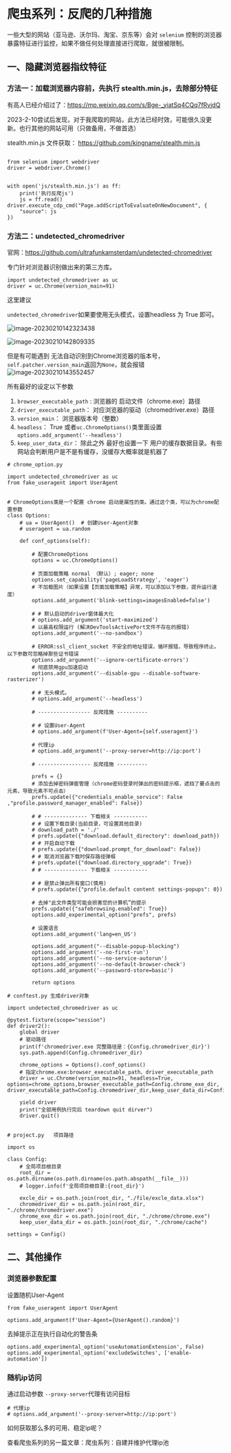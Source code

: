 # 爬虫系列：反爬的几种措施

一些大型的网站（亚马逊、沃尔玛、淘宝、京东等）会对 `selenium` 控制的浏览器暴露特征进行监控，如果不做任何处理直接进行爬取，就很被限制。



## 一、隐藏浏览器指纹特征

### 方法一：加载浏览器内容前，先执行 stealth.min.js，去除部分特征

有高人已经介绍过了：https://mp.weixin.qq.com/s/Bge-_yiatSq4CQq7fRvjdQ

2023-2-10尝试后发现，对于我爬取的网站，此方法已经时效，可能很久没更新。也行其他的网站可用（只做备用，不做首选）

stealth.min.js 文件获取：
https://github.com/kingname/stealth.min.js



```

from selenium import webdriver
driver = webdriver.Chrome()


with open('js/stealth.min.js') as ff:
	print('执行反爬js')
	js = ff.read()
driver.execute_cdp_cmd("Page.addScriptToEvaluateOnNewDocument", {
	"source": js
})

```



### 方法二：undetected_chromedriver

官网：https://github.com/ultrafunkamsterdam/undetected-chromedriver

专门针对浏览器识别做出来的第三方库。



```
import undetected_chromedriver as uc
driver = uc.Chrome(version_main=91)
```

这里建议 

`undetected_chromedriver`如果要使用无头模式，设置headless 为 True 即可。

![image-20230210142323438](http://biji.51automate.cn/blogs/img/image-20230210142323438.png)

![image-20230210142809335](http://biji.51automate.cn/blogs/img/image-20230210142809335.png)

但是有可能遇到 无法自动识别到Chrome浏览器的版本号，`self.patcher.version_main`返回为`None`，就会报错![image-20230210143552457](http://biji.51automate.cn/blogs/img/image-20230210143552457.png)

所有最好的设定以下参数

1. `browser_executable_path` : 浏览器的 启动文件（chrome.exe）路径
2. `driver_executable_path`： 对应浏览器的驱动（chromedriver.exe）路径
3. `version_main`： 浏览器版本号（整数）
4. `headless`： True    或者`uc.ChromeOptions()`类里面设置 `options.add_argument('--headless')`
5. `keep_user_data_dir`： 除此之外 最好也设置一下 用户的缓存数据目录。有些网站会判断用户是不是有缓存，没缓存大概率就是机器了

```
# chrome_option.py

import undetected_chromedriver as uc
from fake_useragent import UserAgent


# ChromeOptions类是一个配置 chrome 启动是属性的类。通过这个类，可以为chrome配置参数
class Options:
    # ua = UserAgent()  # 创建User-Agent对象
    # useragent = ua.random

    def conf_options(self):

        # 配置ChromeOptions
        options = uc.ChromeOptions()

        # 页面加载策略 normal （默认）; eager; none
        options.set_capability('pageLoadStrategy', 'eager')
        # 不加载图片（如果设置【页面加载策略】异常，可以添加以下参数，提升运行速度）
        options.add_argument('blink-settings=imagesEnabled=false')

        # # 默认启动的driver窗体最大化
        # options.add_argument('start-maximized')
        # 以最高权限运行 (解决DevToolsActivePort文件不存在的报错)
        options.add_argument('--no-sandbox')

        # ERROR:ssl_client_socket 不安全的地址错误，循环报错，导致程序终止。以下参数可忽略掉那些证书错误
        options.add_argument('--ignore-certificate-errors')
        # 彻底禁用gpu加速启动
        options.add_argument('--disable-gpu --disable-software-rasterizer')

        # # 无头模式。
        # options.add_argument('--headless')

        # ----------------- 反爬措施 ----------

        # # 设置User-Agent
        # options.add_argument(f'User-Agent={self.useragent}')

        # 代理ip
        # options.add_argument('--proxy-server=http://ip:port')

        # ----------------- 反爬措施 ----------

        prefs = {}
        # 添加去掉密码弹窗管理（chrome密码登录时弹出的密码提示框，遮挡了要点击的元素，导致元素不可点击）
        prefs.update({"credentials_enable_service": False ,"profile.password_manager_enabled": False})

        # # -------------- 下载相关 -----------
        # # 设置下载目录(当前目录，可设置其他目录)
        # download_path = './'
        # prefs.update({"download.default_directory": download_path})
        # # 开启自动下载
        # prefs.update({"download.prompt_for_download": False})
        # # 取消浏览器下载时保存路径弹框
        # prefs.update({"download.directory_upgrade": True})
        # # -------------- 下载相关 -----------

        # # 是禁止弹出所有窗口(慎用)
        # prefs.update({"profile.default content settings·popups": 0})

        # 去掉"此文件类型可能会损害您的计算机”的提示
        prefs.update({"safebrowsing.enabled": True})
        options.add_experimental_option("prefs", prefs)

        # 设置语言
        options.add_argument('lang=en_US')

        options.add_argument("--disable-popup-blocking")
        options.add_argument('--no-first-run')
        options.add_argument('--no-service-autorun')
        options.add_argument('--no-default-browser-check')
        options.add_argument('--password-store=basic')

        return options

```

```
# conftest.py 生成driver对象

import undetected_chromedriver as uc

@pytest.fixture(scope="session")
def driver2():
    global driver
    # 驱动路径
    print(f'chromedriver.exe 完整路径是：{Config.chromedriver_dir}')
    sys.path.append(Config.chromedriver_dir)

    chrome_options = Options().conf_options()
    # 指定chrome.exe:browser_executable_path、driver_executable_path
    driver = uc.Chrome(version_main=91, headless=True, options=chrome_options,browser_executable_path=Config.chrome_exe_dir, driver_executable_path=Config.chromedriver_dir,keep_user_data_dir=Config.keep_user_data_dir)

    yield driver
    print("全部用例执行完后 teardown quit dirver")
    driver.quit()


```

```
# project.py   项目路径

import os

class Config:
    # 全局项目根目录
    root_dir = os.path.dirname(os.path.dirname(os.path.abspath(__file__)))
    # logger.info(f'全局项目根目录:{root_dir}')

    excle_dir = os.path.join(root_dir, "./file/excle_data.xlsx")
    chromedriver_dir = os.path.join(root_dir, "./chrome/chromedriver.exe")
    chrome_exe_dir = os.path.join(root_dir, "./chrome/chrome.exe")
    keep_user_data_dir = os.path.join(root_dir, "./chrome/cache")

settings = Config()
```



## 二、其他操作

### 浏览器参数配置

设置随机User-Agent

```
from fake_useragent import UserAgent

options.add_argument(f'User-Agent={UserAgent().random}')
```

去掉提示正在执行自动化的警告条

```
options.add_experimental_option('useAutomationExtension', False)
options.add_experimental_option('excludeSwitches', ['enable-automation'])
```

### 随机ip访问

通过启动参数 `--proxy-server`代理有访问目标

```
# 代理ip
# options.add_argument('--proxy-server=http://ip:port')
```

如何获取那么多的可用、稳定ip呢？

查看爬虫系列的另一篇文章：爬虫系列：自建并维护代理ip池


